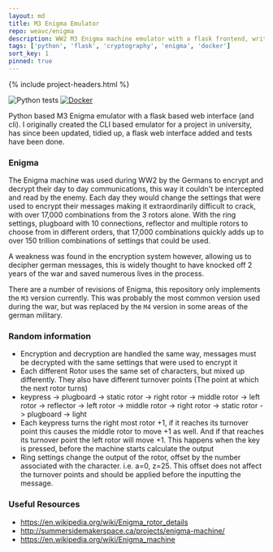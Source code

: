 ```yaml
---
layout: md
title: M3 Enigma Emulator
repo: weavc/enigma
description: WW2 M3 Enigma machine emulator with a flask frontend, written in Python.
tags: ['python', 'flask', 'cryptography', 'enigma', 'docker']
sort_key: 1
pinned: true
---
```


{% include project-headers.html %}

![Python tests](https://github.com/weavc/enigma/workflows/Python%20tests/badge.svg)
[![Docker](https://img.shields.io/badge/docker-releases-blue?logo=docker)](https://github.com/weavc/enigma/packages?ecosystem=docker)

Python based M3 Enigma emulator with a flask based web interface (and cli). I originally created the CLI based emulator for a project in university, has since been updated, tidied up, a flask web interface added and tests have been done.

### Enigma

The Enigma machine was used during WW2 by the Germans to encrypt and decrypt their day to day communications, this way it couldn't be intercepted and read by the enemy. Each day they would change the settings that were used to encrypt their messages making it extraordinarily difficult to crack, with over 17,000 combinations from the 3 rotors alone. With the ring settings, plugboard with 10 connections, reflector and multiple rotors to choose from in different orders, that 17,000 combinations quickly adds up to over 150 trillion combinations of settings that could be used.

A weakness was found in the encryption system however, allowing us to decipher german messages, this is widely thought to have knocked off 2 years of the war and saved numerous lives in the process.

There are a number of revisions of Enigma, this repository only implements the `M3` version currently. This was probably the most common version used during the war, but was replaced by the `M4` version in some areas of the german military.

### Random information

- Encryption and decryption are handled the same way, messages must be decrypted with the same settings that were used to encrypt it
- Each different Rotor uses the same set of characters, but mixed up differently. They also have different turnover points (The point at which the next rotor turns)
- keypress -> plugboard -> static rotor -> right rotor -> middle rotor -> left rotor -> reflector -> left rotor -> middle rotor -> right rotor -> static rotor -> plugboard -> light
- Each keypress turns the right most rotor +1, if it reaches its turnover point this causes the middle rotor to move +1 as well. And if that reaches its turnover point the left rotor will move +1. This happens when the key is pressed, before the machine starts calculate the output
- Ring settings change the output of the rotor, offset by the number associated with the character. i.e. a=0, z=25. This offset does not affect the turnover points and should be applied before the inputting the message.

### Useful Resources

- https://en.wikipedia.org/wiki/Enigma_rotor_details
- http://summersidemakerspace.ca/projects/enigma-machine/
- https://en.wikipedia.org/wiki/Enigma_machine